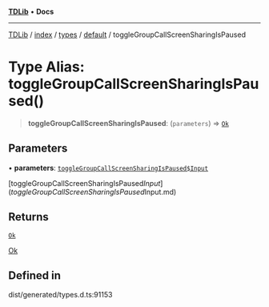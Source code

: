 [**TDLib**](../../../../../../README.md) • **Docs**

***

[TDLib](../../../../../../modules.md) / [index](../../../../../README.md) / [types](../../../README.md) / [default](../README.md) / toggleGroupCallScreenSharingIsPaused

# Type Alias: toggleGroupCallScreenSharingIsPaused()

> **toggleGroupCallScreenSharingIsPaused**: (`parameters`) => [`Ok`](Ok.md)

## Parameters

• **parameters**: [`toggleGroupCallScreenSharingIsPaused$Input`](toggleGroupCallScreenSharingIsPaused$Input.md)

[toggleGroupCallScreenSharingIsPaused$Input](toggleGroupCallScreenSharingIsPaused$Input.md)

## Returns

[`Ok`](Ok.md)

[Ok](Ok.md)

## Defined in

dist/generated/types.d.ts:91153
